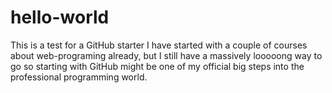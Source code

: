 # hello-world
This is a test for a GitHub starter
I have started with a couple of courses about web-programing already, but I still have a massively looooong way to go
so starting with GitHub might be one of my official big steps into the professional programming world.

